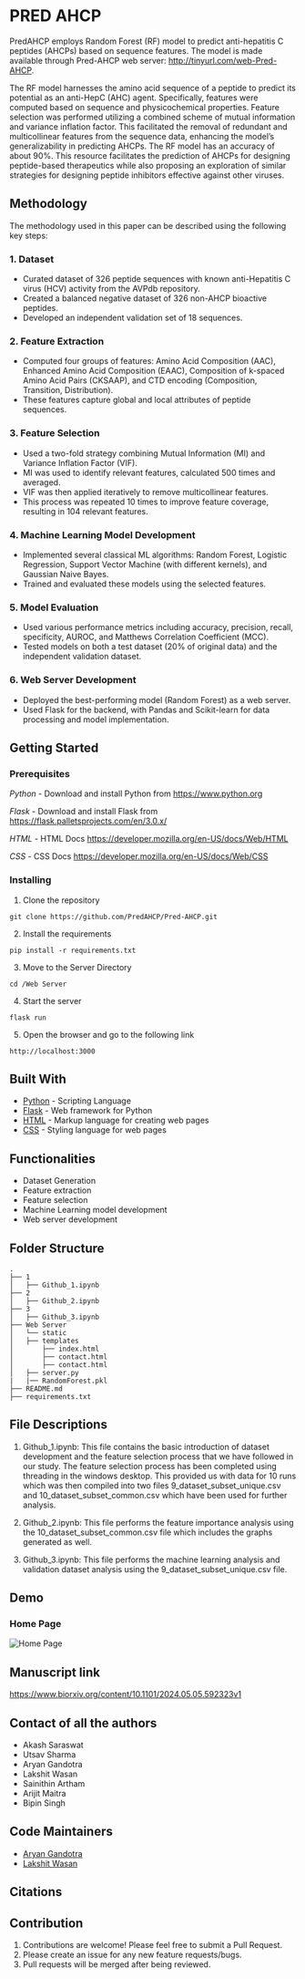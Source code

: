 # PRED AHCP

PredAHCP employs Random Forest (RF) model to predict anti-hepatitis C peptides (AHCPs) based on sequence features. The model is made available through Pred-AHCP web server: http://tinyurl.com/web-Pred-AHCP.

The RF model harnesses the amino acid sequence of a peptide to predict its potential as an anti-HepC (AHC) agent. Specifically, features were computed based on sequence and physicochemical properties. Feature selection was performed utilizing a combined scheme of mutual information and variance inflation factor. This facilitated the removal of redundant and multicollinear features from the sequence data, enhancing the model’s generalizability in predicting AHCPs. The RF model has an accuracy of about 90%. This resource facilitates the prediction of AHCPs for designing peptide-based therapeutics while also proposing an exploration of similar strategies for designing peptide inhibitors effective against other viruses.

## Methodology

The methodology used in this paper can be described using the following key steps:

### 1. Dataset

- Curated dataset of 326 peptide sequences with known anti-Hepatitis C virus (HCV) activity from the AVPdb repository.
- Created a balanced negative dataset of 326 non-AHCP bioactive peptides.
- Developed an independent validation set of 18 sequences.


### 2. Feature Extraction

- Computed four groups of features: Amino Acid Composition (AAC), Enhanced Amino Acid Composition (EAAC), Composition of k-spaced Amino Acid Pairs (CKSAAP), and CTD encoding (Composition, Transition, Distribution).
- These features capture global and local attributes of peptide sequences.


### 3. Feature Selection

- Used a two-fold strategy combining Mutual Information (MI) and Variance Inflation Factor (VIF).
- MI was used to identify relevant features, calculated 500 times and averaged.
- VIF was then applied iteratively to remove multicollinear features.
- This process was repeated 10 times to improve feature coverage, resulting in 104 relevant features.


### 4. Machine Learning Model Development

- Implemented several classical ML algorithms: Random Forest, Logistic Regression, Support Vector Machine (with different kernels), and Gaussian Naive Bayes.
- Trained and evaluated these models using the selected features.


### 5. Model Evaluation

- Used various performance metrics including accuracy, precision, recall, specificity, AUROC, and Matthews Correlation Coefficient (MCC).
- Tested models on both a test dataset (20% of original data) and the independent validation dataset.


### 6. Web Server Development

- Deployed the best-performing model (Random Forest) as a web server.
- Used Flask for the backend, with Pandas and Scikit-learn for data processing and model implementation.


## Getting Started

### Prerequisites

_Python_ - Download and install Python from https://www.python.org

_Flask_ - Download and install Flask from https://flask.palletsprojects.com/en/3.0.x/

_HTML_ - HTML Docs https://developer.mozilla.org/en-US/docs/Web/HTML

_CSS_ - CSS Docs https://developer.mozilla.org/en-US/docs/Web/CSS

### Installing

1. Clone the repository

```
git clone https://github.com/PredAHCP/Pred-AHCP.git
```

2. Install the requirements

```
pip install -r requirements.txt
```

3. Move to the Server Directory
```
cd /Web Server
```

4. Start the server
```
flask run
```

5. Open the browser and go to the following link
```
http://localhost:3000
```

## Built With

- [Python](https://www.python.org) - Scripting Language
- [Flask](https://flask.palletsprojects.com/en/3.0.x/) - Web framework for Python
- [HTML](https://developer.mozilla.org/en-US/docs/Web/HTML) - Markup language for creating web pages
- [CSS](https://developer.mozilla.org/en-US/docs/Web/CSS) - Styling language for web pages


## Functionalities

- Dataset Generation
- Feature extraction
- Feature selection
- Machine Learning model development
- Web server development

## Folder Structure

```
.
├── 1
│   ├── Github_1.ipynb
├── 2
│   ├── Github_2.ipynb
├── 3
│   ├── Github_3.ipynb
├── Web Server
│   └── static
│   ├── templates
│       ├── index.html
│       ├── contact.html
│       ├── contact.html
│   ├── server.py
|   |── RandomForest.pkl
├── README.md
├── requirements.txt

```

## File Descriptions

1. Github_1.ipynb: This file contains the basic introduction of dataset development and the feature selection process that we have followed in our study. The feature selection process has been completed using threading in the windows desktop. This provided us with data for 10 runs which was then compiled into two files 9_dataset_subset_unique.csv and 10_dataset_subset_common.csv which have been used for further analysis.


2. Github_2.ipynb: This file performs the feature importance analysis using the 10_dataset_subset_common.csv file which includes the graphs generated as well.

3. Github_3.ipynb: This file performs the machine learning analysis and validation dataset analysis using the 9_dataset_subset_unique.csv file.


## Demo

### Home Page

![Home Page]()


## Manuscript link

https://www.biorxiv.org/content/10.1101/2024.05.05.592323v1

## Contact of all the authors

- Akash Saraswat
- Utsav Sharma
- Aryan Gandotra
- Lakshit Wasan
- Sainithin Artham
- Arijit Maitra
- Bipin Singh

## Code Maintainers

- [Aryan Gandotra](https://github.com/AryanGandotra)
- [Lakshit Wasan](https://github.com/lakshitwasan)


## Citations

## Contribution

1. Contributions are welcome! Please feel free to submit a Pull Request.
2. Please create an issue for any new feature requests/bugs.
3. Pull requests will be merged after being reviewed.
